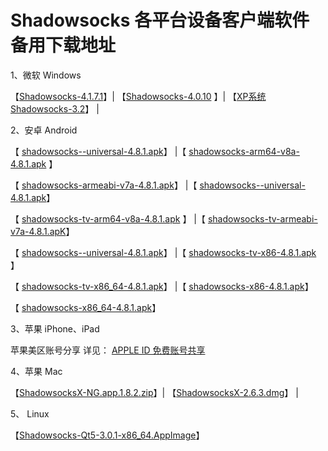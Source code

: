 # Shadowsocks 各平台设备客户端软件备用下载地址

1、微软 Windows

【[Shadowsocks-4.1.7.1](https://github.com/Shadowsocks-Help/Shadowsocks/blob/master/Download/Shadowsocks-4.1.7.1.zip)】| 【[Shadowsocks-4.0.10](https://github.com/Shadowsocks-Help/Shadowsocks/blob/master/Download/Shadowsocks-4.0.10.zip) 】| 【[XP系统 Shadowsocks-3.2](https://github.com/Shadowsocks-Help/Shadowsocks/blob/master/Download/Shadowsocks-3.2.zip)】 |

2、安卓 Android 

【 [shadowsocks--universal-4.8.1.apk](https://github.com/Shadowsocks-Help/Shadowsocks/blob/master/Download/shadowsocks--universal-4.8.1.apk)】
|【 [shadowsocks-arm64-v8a-4.8.1.apk](https://github.com/Shadowsocks-Help/Shadowsocks/blob/master/Download/shadowsocks-arm64-v8a-4.8.1.apk) 】

【 [shadowsocks-armeabi-v7a-4.8.1.apk](https://github.com/Shadowsocks-Help/Shadowsocks/blob/master/Download/shadowsocks-armeabi-v7a-4.8.1.apk)】
|【 [shadowsocks--universal-4.8.1.apk](https://github.com/Shadowsocks-Help/Shadowsocks/blob/master/Download/shadowsocks--universal-4.8.1.apk)】

【 [shadowsocks-tv-arm64-v8a-4.8.1.apk](https://github.com/Shadowsocks-Help/Shadowsocks/blob/master/Download/shadowsocks-tv-arm64-v8a-4.8.1.apk) 】
|【 [shadowsocks-tv-armeabi-v7a-4.8.1.apK](https://github.com/Shadowsocks-Help/Shadowsocks/blob/master/Download/shadowsocks-tv-armeabi-v7a-4.8.1.apk)】

【 [shadowsocks--universal-4.8.1.apk](https://github.com/Shadowsocks-Help/Shadowsocks/blob/master/Download/shadowsocks--universal-4.8.1.apk)】
|【 [shadowsocks-tv-x86-4.8.1.apk](https://github.com/Shadowsocks-Help/Shadowsocks/blob/master/Download/shadowsocks-tv-x86-4.8.1.apk) 】

【 [shadowsocks-tv-x86_64-4.8.1.apk](https://github.com/Shadowsocks-Help/Shadowsocks/blob/master/Download/shadowsocks-tv-x86_64-4.8.1.apk)】
|【 [shadowsocks-x86-4.8.1.apk](https://github.com/Shadowsocks-Help/Shadowsocks/blob/master/Download/shadowsocks-x86-4.8.1.apk)】

【 [shadowsocks-x86_64-4.8.1.apk](https://github.com/Shadowsocks-Help/Shadowsocks/blob/master/Download/shadowsocks-x86_64-4.8.1.apk)】

3、苹果 iPhone、iPad

苹果美区账号分享 详见： [APPLE ID 免费账号共享](appleid.md)

4、苹果 Mac

【[ShadowsocksX-NG.app.1.8.2.zip](https://github.com/Shadowsocks-Help/Shadowsocks/blob/master/Download/ShadowsocksX-NG.app.1.8.2.zip)】| 【[ShadowsocksX-2.6.3.dmg](https://github.com/Shadowsocks-Help/Shadowsocks/blob/master/Download/ShadowsocksX-2.6.3.dmg)】 |

5、 Linux

【[Shadowsocks-Qt5-3.0.1-x86_64.AppImage](https://github.com/Shadowsocks-Help/Shadowsocks/blob/master/Download/Shadowsocks-Qt5-3.0.1-x86_64.AppImage)】
